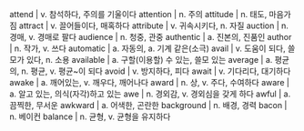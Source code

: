 attend	| v. 참석하다, 주의를 기울이다
attention	| n. 주의
attitude	| n. 태도, 마음가짐
attract	| v. 끌어들이다, 매혹하다
attribute	| v. 귀속시키다, n. 자질
auction	| n. 경매, v. 경매로 팔다
audience	| n. 청중, 관중
authentic	| a. 진본의, 진품인
author	| n. 작가, v. 쓰다
automatic	| a. 자동의, a. 기계 같은(소극)
avail	| v. 도움이 되다, 쓸모가 있다, n. 소용
available	| a. 구할(이용할) 수 있는, 쓸모 있는
average	| a. 평균의, n. 평균, v. 평균~이 되다
avoid	| v. 방지하다, 피다
await	| v. 기다리다, 대기하다
awake	| a. 깨어있는, v. 깨우다, 깨어나다
award	| n. 상, v. 주다, 수여하다
aware	| a. 알고 있는, 의식(자각)하고 있는
awe	| n. 경외감, v. 경외심을 갖게 하다
awful	| a. 끔찍한, 무서운
awkward	| a. 어색한, 곤란한
background	| n. 배경, 경력
bacon	| n. 베이컨
balance	| n. 균형, v. 균형을 유지하다
